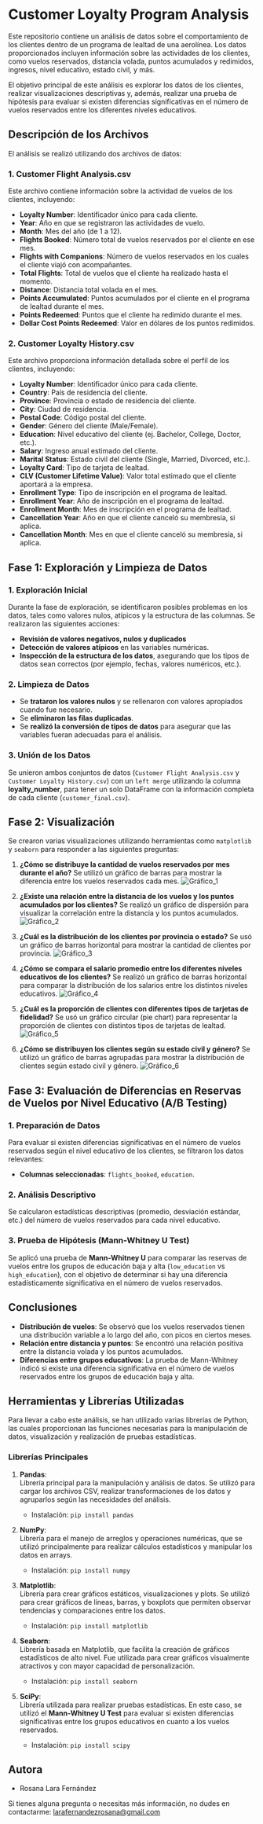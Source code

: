 # Customer Loyalty Program Analysis

Este repositorio contiene un análisis de datos sobre el comportamiento de los clientes dentro de un programa de lealtad de una aerolínea. Los datos proporcionados incluyen información sobre las actividades de los clientes, como vuelos reservados, distancia volada, puntos acumulados y redimidos, ingresos, nivel educativo, estado civil, y más.

El objetivo principal de este análisis es explorar los datos de los clientes, realizar visualizaciones descriptivas y, además, realizar una prueba de hipótesis para evaluar si existen diferencias significativas en el número de vuelos reservados entre los diferentes niveles educativos.

## Descripción de los Archivos

El análisis se realizó utilizando dos archivos de datos:

### 1. **Customer Flight Analysis.csv**
Este archivo contiene información sobre la actividad de vuelos de los clientes, incluyendo:

- **Loyalty Number**: Identificador único para cada cliente.
- **Year**: Año en que se registraron las actividades de vuelo.
- **Month**: Mes del año (de 1 a 12).
- **Flights Booked**: Número total de vuelos reservados por el cliente en ese mes.
- **Flights with Companions**: Número de vuelos reservados en los cuales el cliente viajó con acompañantes.
- **Total Flights**: Total de vuelos que el cliente ha realizado hasta el momento.
- **Distance**: Distancia total volada en el mes.
- **Points Accumulated**: Puntos acumulados por el cliente en el programa de lealtad durante el mes.
- **Points Redeemed**: Puntos que el cliente ha redimido durante el mes.
- **Dollar Cost Points Redeemed**: Valor en dólares de los puntos redimidos.

### 2. **Customer Loyalty History.csv**
Este archivo proporciona información detallada sobre el perfil de los clientes, incluyendo:

- **Loyalty Number**: Identificador único para cada cliente.
- **Country**: País de residencia del cliente.
- **Province**: Provincia o estado de residencia del cliente.
- **City**: Ciudad de residencia.
- **Postal Code**: Código postal del cliente.
- **Gender**: Género del cliente (Male/Female).
- **Education**: Nivel educativo del cliente (ej. Bachelor, College, Doctor, etc.).
- **Salary**: Ingreso anual estimado del cliente.
- **Marital Status**: Estado civil del cliente (Single, Married, Divorced, etc.).
- **Loyalty Card**: Tipo de tarjeta de lealtad.
- **CLV (Customer Lifetime Value)**: Valor total estimado que el cliente aportará a la empresa.
- **Enrollment Type**: Tipo de inscripción en el programa de lealtad.
- **Enrollment Year**: Año de inscripción en el programa de lealtad.
- **Enrollment Month**: Mes de inscripción en el programa de lealtad.
- **Cancellation Year**: Año en que el cliente canceló su membresía, si aplica.
- **Cancellation Month**: Mes en que el cliente canceló su membresía, si aplica.

## Fase 1: Exploración y Limpieza de Datos

### 1. **Exploración Inicial**

Durante la fase de exploración, se identificaron posibles problemas en los datos, tales como valores nulos, atípicos y la estructura de las columnas. Se realizaron las siguientes acciones:

- **Revisión de valores negativos, nulos y duplicados**
- **Detección de valores atípicos** en las variables numéricas.
- **Inspección de la estructura de los datos**, asegurando que los tipos de datos sean correctos (por ejemplo, fechas, valores numéricos, etc.).

### 2. **Limpieza de Datos**

- Se **trataron los valores nulos** y se rellenaron con valores apropiados cuando fue necesario.
- Se **eliminaron las filas duplicadas**.
- Se **realizó la conversión de tipos de datos** para asegurar que las variables fueran adecuadas para el análisis.

### 3. **Unión de los Datos**

Se unieron ambos conjuntos de datos (`Customer Flight Analysis.csv` y `Customer Loyalty History.csv`) con un `left merge` utilizando la columna **loyalty_number**, para tener un solo DataFrame con la información completa de cada cliente (`customer_final.csv`).

## Fase 2: Visualización

Se crearon varias visualizaciones utilizando herramientas como `matplotlib` y `seaborn` para responder a las siguientes preguntas:

1. **¿Cómo se distribuye la cantidad de vuelos reservados por mes durante el año?**
   Se utilizó un gráfico de barras para mostrar la diferencia entre los vuelos reservados cada mes.
   ![Gráfico_1](graficas/grafica_1.png)
   
2. **¿Existe una relación entre la distancia de los vuelos y los puntos acumulados por los clientes?**
   Se realizó un gráfico de dispersión para visualizar la correlación entre la distancia y los puntos acumulados.
   ![Gráfico_2](graficas/grafica_2.png)

3. **¿Cuál es la distribución de los clientes por provincia o estado?**
   Se usó un gráfico de barras horizontal para mostrar la cantidad de clientes por provincia.
   ![Gráfico_3](graficas/grafica_3.png)
4. **¿Cómo se compara el salario promedio entre los diferentes niveles educativos de los clientes?**
   Se realizó un gráfico de barras horizontal para comparar la distribución de los salarios entre los distintos niveles educativos.
   ![Gráfico_4](graficas/grafica_4.png)
5. **¿Cuál es la proporción de clientes con diferentes tipos de tarjetas de fidelidad?**
   Se usó un gráfico circular (pie chart) para representar la proporción de clientes con distintos tipos de tarjetas de lealtad.
   ![Gráfico_5](graficas/grafica_5.png)
6. **¿Cómo se distribuyen los clientes según su estado civil y género?**
   Se utilizó un gráfico de barras agrupadas para mostrar la distribución de clientes según estado civil y género.
   ![Gráfico_6](graficas/grafica_6.png)

## Fase 3: Evaluación de Diferencias en Reservas de Vuelos por Nivel Educativo (A/B Testing)

### 1. **Preparación de Datos**

Para evaluar si existen diferencias significativas en el número de vuelos reservados según el nivel educativo de los clientes, se filtraron los datos relevantes:

- **Columnas seleccionadas**: `flights_booked`, `education`.

### 2. **Análisis Descriptivo**

Se calcularon estadísticas descriptivas (promedio, desviación estándar, etc.) del número de vuelos reservados para cada nivel educativo.

### 3. **Prueba de Hipótesis (Mann-Whitney U Test)**

Se aplicó una prueba de **Mann-Whitney U** para comparar las reservas de vuelos entre los grupos de educación baja y alta (`low_education` vs `high_education`), con el objetivo de determinar si hay una diferencia estadísticamente significativa en el número de vuelos reservados.

## Conclusiones

- **Distribución de vuelos**: Se observó que los vuelos reservados tienen una distribución variable a lo largo del año, con picos en ciertos meses.
- **Relación entre distancia y puntos**: Se encontró una relación positiva entre la distancia volada y los puntos acumulados.
- **Diferencias entre grupos educativos**: La prueba de Mann-Whitney indicó si existe una diferencia significativa en el número de vuelos reservados entre los grupos de educación baja y alta.

## Herramientas y Librerías Utilizadas

Para llevar a cabo este análisis, se han utilizado varias librerías de Python, las cuales proporcionan las funciones necesarias para la manipulación de datos, visualización y realización de pruebas estadísticas.

### Librerías Principales

1. **Pandas**:  
   Librería principal para la manipulación y análisis de datos. Se utilizó para cargar los archivos CSV, realizar transformaciones de los datos y agruparlos según las necesidades del análisis.  
   - Instalación: `pip install pandas`

2. **NumPy**:  
   Librería para el manejo de arreglos y operaciones numéricas, que se utilizó principalmente para realizar cálculos estadísticos y manipular los datos en arrays.  
   - Instalación: `pip install numpy`

3. **Matplotlib**:  
   Librería para crear gráficos estáticos, visualizaciones y plots. Se utilizó para crear gráficos de líneas, barras, y boxplots que permiten observar tendencias y comparaciones entre los datos.  
   - Instalación: `pip install matplotlib`

4. **Seaborn**:  
   Librería basada en Matplotlib, que facilita la creación de gráficos estadísticos de alto nivel. Fue utilizada para crear gráficos visualmente atractivos y con mayor capacidad de personalización.  
   - Instalación: `pip install seaborn`

5. **SciPy**:  
   Librería utilizada para realizar pruebas estadísticas. En este caso, se utilizó el **Mann-Whitney U Test** para evaluar si existen diferencias significativas entre los grupos educativos en cuanto a los vuelos reservados.  
   - Instalación: `pip install scipy`

## Autora

- Rosana Lara Fernández

Si tienes alguna pregunta o necesitas más información, no dudes en contactarme: larafernandezrosana@gmail.com




